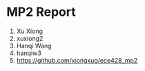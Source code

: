 # MP2 Report

1. Xu Xiong
2. xuxiong2
3. Hanqi Wang
4. hanqiw3
5. https://github.com/xiongxug/ece428_mp2

